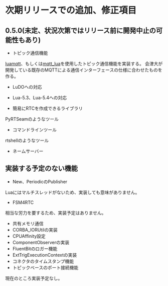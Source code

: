 # 次期リリースでの追加、修正項目




## 0.5.0(未定、状況次第ではリリース前に開発中止の可能性もあり)


* トピック通信機能

[luamqtt](https://luarocks.org/modules/xhaskx/luamqtt)、もしくは[mqtt_lua](https://github.com/geekscape/mqtt_lua)を使用したトピック通信機能を実装する。
会津大が開発している既存のMQTTによる通信インターフェースの仕様に合わせたものを作る。

* LuDOへの対応

* Lua-5.3、Lua-5.4への対応

* 簡易にRTCを作成できるライブラリ

PyRTSeamのようなツール

* コマンドラインツール

rtshellのようなツール

* ネームサーバー




## 実装する予定のない機能
* New、PeriodicのPublisher

Luaにはマルチスレッドがないため、実装しても意味がありません。
* FSM4RTC

相当な労力を要するため、実装予定はありません。
* 共有メモリ通信
* CORBA_IORUtilの実装
* CPUAffinity設定
* ComponentObserverの実装
* FluentBitのロガー機能
* ExtTrigExecutionContextの実装
* コネクタのタイムスタンプ機能
* トピックベースのポート接続機能

現在のところ実装予定なし。
